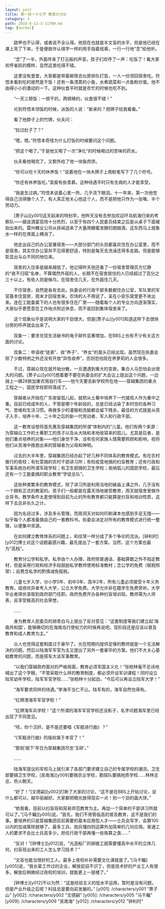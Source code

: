 ```yaml
---
layout: post
title: 第一百一十七节 教育大讨论
category: 3
path: 2010-8-13-3-11700.md
tag: [normal]
---
```


　　路甲也不认得，或者说不全认得。他现在也就是半文盲的水平，但是他已经在课上背了下来，于是便故作认得字一样的用手指着规章，一行一行地“念”给他听。

　　“念”了一半，外面传来了打云板的声音。孩子们欢呼了一声：吃饭了！看大家欢呼雀跃的模样，显然这里吃得不错。

　　这里没有食堂，大家都是带着碗筷去伙房排队打饭，一人一份领回宿舍吃。符悟本看到吃的居然是干饭！还有一条清蒸的小鱼，水煮蔬菜和一点鱼粉炒蛋。他不由得小小的激动的一下。这种伙食平时就是农忙的时候也吃不到。

　　“一天三顿饭：一顿干的，两顿稀的，伙食很不错！”

　　论到符悟本领饭的时候，派饭的人说：“新来的？把牌子给我看看。”

　　看了他脖子上的竹牌，伙夫问：

　　“拉过肚子了？”

　　“嗯，嗯。”符悟本奇怪为什么打饭的时候要问这个问题。

　　“把这个喝了。”于是他又喝了一次“净化”的时候喝过的苦味的药水。

　　伙夫看他喝完了，又额外给了他一块鱼肉饼。

　　“你可以吃十天的休养饭！”说着他在一块木牌子上用粉笔写下了几个符号。

　　“你还有休养饭吃。”袁斐有些羡慕。这种待遇平时只有生病的人才能享受。

　　“我是生过病。”符悟本说着心里一热，几乎流下眼泪。十一年来，第一次他觉得自己活得像个人了。有人真正地关心他这个人，而不是把他只作为一张嘴、半个劳动力。

　　[萧子山][y001]这天起来的特别早，他昨天没有去参加欢迎环岛航海归来的考察队——据说酒宴现场十分热烈，以至于有四个人民委员结束之后是从桌子下面被抬出来的。雷州糖业公司从徐闻送来了大量用糖蜜发酵的朗姆酒，这东西马上就象水一样的在席面上横淌了。

　　他走出自己的办公室兼宿舍——大部分部门的头目都喜欢住在办公室里，而不是宿舍。其实住办公室并不见得更舒适，特别是每天去洗澡还得多走路。但是能够彰显出与众不同的地位来。

　　宿舍的入住率是越来越低了。他记得昨天他还看了一份宿舍管理员方忆静的“夜不归宿”名单，不算偶然外宿的人，长期不在宿舍居住的人已经超过了百分之三十以上。有些人则是候鸟，在宿舍住几天，在外面住几天。

　　不住宿舍，自然是各有去处。执委会的行政干部多数都住办公室，军队里的军官基本住营房，周末才回宿舍来。农场的人不用说了，呆在小安乐窝里更不肯出来。连在工能委属下的人也有很多住在厂里——随着每个人的专业方向逐渐落实，大家似乎更愿意在工作地点附近休息，而不是回到集体宿舍来了。

　　这个现象似乎是说明大家的干劲很大，但是[萧子山][y001]知道这样下去很快分房的呼声就会出来了。

　　现象一：要求兑现生活秘书的电子邮件显著增加，在BBS上也有不少有关这方面的讨论。

　　现象二：申请收“徒弟”、收“养子”、“养女”的苗头已经出现。虽然现在执委会除了少数特例之外还没有开放“异性收养”，否则恐怕现在养萝莉的人会很多。

　　不过，穿越众现在就开始分散，一旦遭遇到重大的变故，集合人马恐怕会出很大的问题。[萧子山][y001]想着要不要在执委会的扩大会议上提出这个问题，一边骑上一辆28款加重农用自行车——他今天要去新学校所在地——穿越集团的重点工程之一，国民学校即将落成了。

　　穿越者从开始在广东收留孤儿起，就把从土著中培养下一代接班人作为重中之重。目前已经成年的人，不管是哪个年龄段的，总是已经沾染了本时空的各种习气、思维和生活习惯。再做多少的灌输和洗脑都会留下残余。最佳的方式就是从孩子入手，培养十年、二十年之后的新一代劳动者、军人和行政干部。

　　这一教育设想将首先惠及穿越集团的所谓“体制内的”儿童。他们有两个来源：为穿越众工作的土著职工的孩子以及从大陆和本地收容来的孤儿。尤其是后者，是他们重点培养的对象——他们身世干净，没有任何家族人情需要照顾和影响，视将他们从苦海中挽救出来的穿越者为父母和神明。

　　过去的大半年里，穿越集团已经办起了好几种不同体系的教育模式。有在农村推行的夜校；有杜雯搞的农村干部讲习所；有检疫营地搞的扫盲教育；还有行政和军事系统办的所谓军政学校；有卫生部搞的卫生学校；收纳孤儿的国民学校，最后还有一个工能委搞的职业教育“学徒总队”。

　　这些种类繁多的教育模式，除了讲习所是利用当地的破庙上课之外，几乎没有一个拥有正式的教室的。孩子们一般都是在露天场地接受教育，雨天就宿舍里做作业背书。教学条件太差使得到目前为止的所有教育都只能算是扫盲和培训性质，这样下去总非长久之计。

　　因为名目过多，涉及多头管理，而周洞天对如何印刷课本也感到手足无措——似乎每个人都准备搞自己的一套教科书。执委会决定对所有的教育模式进行统一整理，以便集中资源。

　　在如何建立教育体系的问题上，和往常一样分成了多个争论的流派。[钟利时][y012]博士对这个话题最感兴趣，最先提出了一套方案。当然，这个方案也最为“高档”。

　　教育分公学和私学。私学由个人办理，政府除普通话、基础算数之外不指定教材，但是采用行政和经济手段鼓励私学教师使用标准教材；念公学的免费（赋税照常）；自费念私学的酌情减免赋税。

　　儿童七岁入学，分小学5年、初中3年、高中2年，所有儿童必须接受十年义务教育。成绩优异者考入大学，公立大学免费。大学允许非在籍学生免费旁听。大学毕业者择优录取到政府部门任职。政府免费开办各种扫盲培训班。教师需为人师表，且享受极高的社会荣誉。

　　……

　　身为教育人民委员的胡青白马上提出了反对意见：“这套制度等我们建立起‘海南共和国’，能够确切的在海南岛行使权力的时候再说吧。现阶段还是应该以普及教育和成人教育为主。”

　　众人也觉得这套制度过于豪华了。光在短期内提供足够的教师就是一个无法解决的问题。然后以陆海军军官为主又提出了另外一套豪华的方案。他们不大关心基础教育的问题，而是搭车大谈军事教育。

　　“以我们穿越政府面对的严峻局面，教育必须军国主义化！”张柏林毫不忌讳地喊出了这个字眼，“不管采取什么样的教育制度，都必须开设军训课程！同时设立陆军幼年学校，陆军军官学校……”张柏林十分起劲，“今后可以再设立陆军大学！”

　　“海军要求同样的待遇。”李海平当仁不让。陆军有的，海军自然也得有。

　　“红牌港海军军官学校！”

　　“红牌海军兵学校！”这个所谓的海军军官学校还没影子，名字问题海军里已经出现了不同意见。

　　“呸，你个汉奸。是不是还要唱《军舰进行曲》？”

　　“《军舰进行曲》的版权属于本官了！”

　　“那祝‘阁下’早日为穿越集团尽忠‘玉碎’。”

　　……

　　陆海军提议的军校马上就引来了各部门要求建立自己的专属学校的潮流。卫生部要搞卫生学校，[吴南海][y009]要搞农业学校，勘探队要搞地质学校……林林总总，热火朝天。

　　“好了！”[文德嗣][y002]打断了大家的讨论，“这不是在BBS上开贴讨论，说什么都可以，越华丽越好。大家都把眼光放得现实一点！别一个劲的画大饼。”

　　“依我看，目前以扫盲班和简易师范教育为主。再加一个简单的干部讲习所就可以了。”[马千瞩][y005]说，“首先，我们不用管临高的普及教育，这不是我们的事。要培养的只是穿越集团目前需要的基本应用型人才——士兵会写字，会算100以内的加减乘除就够了。最多工兵、炮兵懂四则运算外加简单的几何应用。普通工人的要求不会比士兵高多少。担任行政干部再懂一些珠算之类……”

　　“反对！”[钟博士][y012]说，“光造船厂的铆接工就需要懂高中水平的立体几何，扫盲班出来的工人怎么学习技术？”

　　“文盲也能当很好的工人。最多上夜校补补需要文化课就是了。”[马千瞩][y005]说，“我长辈工作过的企业，解放前目不识丁，但是技术好的产业工人有很多。解放后稍微经过夜校的培训，就能更上一层楼了。”

　　[钟博士][y012]不以为然：“这是经验主义的低水平运用，暂时是没有问题，但是产业升级之后呢？科技总是要向前发展的。”
[y001]: /characters/y001 "萧子山"
[y002]: /characters/y002 "文德嗣"
[y005]: /characters/y005 "马千瞩"
[y009]: /characters/y009 "吴南海"
[y012]: /characters/y012 "钟利时"

